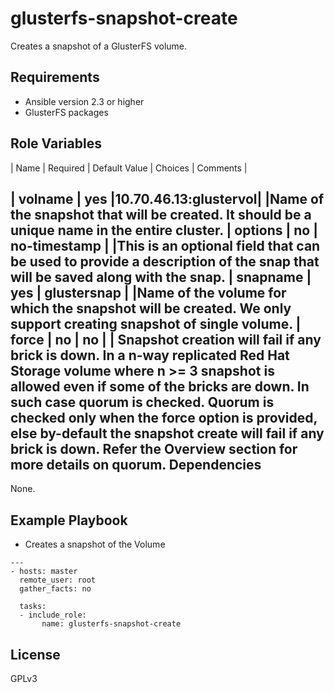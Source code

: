 glusterfs-snapshot-create
=========

Creates a snapshot of a GlusterFS volume.

Requirements
------------

* Ansible version 2.3 or higher
* GlusterFS packages

Role Variables
--------------
| Name               | Required | Default Value        | Choices | Comments |

| volname            | yes      |10.70.46.13:glustervol|         |Name of the snapshot that will be created. It should be a unique name in the entire cluster.
| options            | no       | no-timestamp         |         |This is an optional field that can be used to provide a description of the snap that will be saved along with the snap.
| snapname           | yes      | glustersnap          |         |Name of the volume for which the snapshot will be created. We only support creating snapshot of single volume.
| force              | no       | no                   |         |
 Snapshot creation will fail if any brick is down. In a n-way replicated Red Hat Storage volume where n >= 3 snapshot is allowed even if some of the bricks are down. In such case quorum is checked. Quorum is checked only when the force option is provided, else by-default the snapshot create will fail if any brick is down. Refer the Overview section for more details on quorum.
Dependencies
------------

None.

Example Playbook
----------------

* Creates a snapshot of the Volume

```
---
- hosts: master
  remote_user: root
  gather_facts: no

  tasks:
  - include_role:
       name: glusterfs-snapshot-create

```
License
-------
GPLv3
